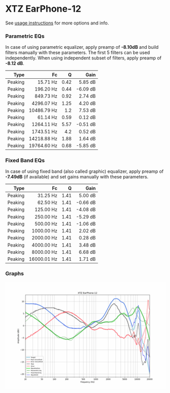 # XTZ EarPhone-12
See [usage instructions](https://github.com/jaakkopasanen/AutoEq#usage) for more options and info.

### Parametric EQs
In case of using parametric equalizer, apply preamp of **-8.10dB** and build filters manually
with these parameters. The first 5 filters can be used independently.
When using independent subset of filters, apply preamp of **-8.12 dB**.

| Type    | Fc          |    Q | Gain     |
|--------:|------------:|-----:|---------:|
| Peaking | 15.71 Hz    | 0.42 | 5.85 dB  |
| Peaking | 196.20 Hz   | 0.44 | -6.09 dB |
| Peaking | 849.73 Hz   | 0.92 | 2.74 dB  |
| Peaking | 4296.07 Hz  | 1.25 | 4.20 dB  |
| Peaking | 10486.79 Hz | 1.2  | 7.53 dB  |
| Peaking | 61.14 Hz    | 0.59 | 0.12 dB  |
| Peaking | 1264.11 Hz  | 5.57 | -0.51 dB |
| Peaking | 1743.51 Hz  | 4.2  | 0.52 dB  |
| Peaking | 14218.88 Hz | 1.88 | 1.64 dB  |
| Peaking | 19764.60 Hz | 0.68 | -5.85 dB |

### Fixed Band EQs
In case of using fixed band (also called graphic) equalizer, apply preamp of **-7.49dB**
(if available) and set gains manually with these parameters.

| Type    | Fc          |    Q | Gain     |
|--------:|------------:|-----:|---------:|
| Peaking | 31.25 Hz    | 1.41 | 5.00 dB  |
| Peaking | 62.50 Hz    | 1.41 | -0.66 dB |
| Peaking | 125.00 Hz   | 1.41 | -4.08 dB |
| Peaking | 250.00 Hz   | 1.41 | -5.29 dB |
| Peaking | 500.00 Hz   | 1.41 | -1.06 dB |
| Peaking | 1000.00 Hz  | 1.41 | 2.02 dB  |
| Peaking | 2000.00 Hz  | 1.41 | 0.28 dB  |
| Peaking | 4000.00 Hz  | 1.41 | 3.48 dB  |
| Peaking | 8000.00 Hz  | 1.41 | 6.68 dB  |
| Peaking | 16000.01 Hz | 1.41 | 1.71 dB  |

### Graphs
![](./XTZ%20EarPhone-12.png)